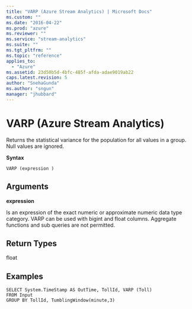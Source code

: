 ```yaml
---
title: "VARP (Azure Stream Analytics) | Microsoft Docs"
ms.custom: ""
ms.date: "2016-04-22"
ms.prod: "azure"
ms.reviewer: ""
ms.service: "stream-analytics"
ms.suite: ""
ms.tgt_pltfrm: ""
ms.topic: "reference"
applies_to: 
  - "Azure"
ms.assetid: 23d50b5d-4bfc-485f-afda-adae9019ab22
caps.latest.revision: 5
author: "SnehaGunda"
ms.author: "sngun"
manager: "jhubbard"
---
```

# VARP (Azure Stream Analytics)
  Returns the statistical variance for the population for all values in a group. Null values are ignored.  
  
 **Syntax**  
  
```  
VARP (expression )  
```  
  
## Arguments  
 **expression**  
  
 Is an expression of the exact numeric or approximate numeric data type category. VARP can be used with bigint and float columns. Aggregate functions and sub queries are not permitted.  
  
## Return Types  
 float  
  
## Examples  
  
```  
SELECT System.TimeStamp AS OutTime, TollId, VARP (Toll)   
FROM Input  
GROUP BY TollId, TumblingWindow(minute,3)  
  
```  
  
  